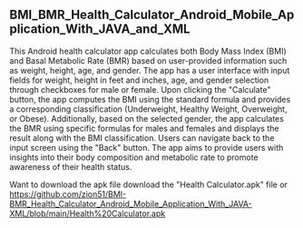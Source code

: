 ## BMI_BMR_Health_Calculator_Android_Mobile_Application_With_JAVA_and_XML

This Android health calculator app calculates both Body Mass Index (BMI) and Basal Metabolic Rate (BMR) based on user-provided information such as weight, height, age, and gender. The app has a user interface with input fields for weight, height in feet and inches, age, and gender selection through checkboxes for male or female. Upon clicking the "Calculate" button, the app computes the BMI using the standard formula and provides a corresponding classification (Underweight, Healthy Weight, Overweight, or Obese). Additionally, based on the selected gender, the app calculates the BMR using specific formulas for males and females and displays the result along with the BMI classification. Users can navigate back to the input screen using the "Back" button. The app aims to provide users with insights into their body composition and metabolic rate to promote awareness of their health status.

Want to download the apk file download the "Health Calculator.apk" file or https://github.com/zion51/BMI-BMR_Health_Calculator_Android_Mobile_Application_With_JAVA-XML/blob/main/Health%20Calculator.apk



